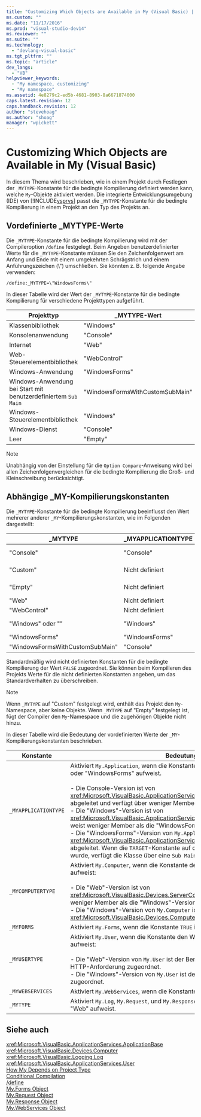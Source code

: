 ```yaml
---
title: "Customizing Which Objects are Available in My (Visual Basic) | Microsoft Docs"
ms.custom: ""
ms.date: "11/17/2016"
ms.prod: "visual-studio-dev14"
ms.reviewer: ""
ms.suite: ""
ms.technology: 
  - "devlang-visual-basic"
ms.tgt_pltfrm: ""
ms.topic: "article"
dev_langs: 
  - "VB"
helpviewer_keywords: 
  - "My namespace, customizing"
  - "My namespace"
ms.assetid: 4e8279c2-ed5b-4681-8903-8a6671874000
caps.latest.revision: 12
caps.handback.revision: 12
author: "stevehoag"
ms.author: "shoag"
manager: "wpickett"
---
```

# Customizing Which Objects are Available in My (Visual Basic)
In diesem Thema wird beschrieben, wie in einem Projekt durch Festlegen der `_MYTYPE`\-Konstante für die bedingte Kompilierung definiert werden kann, welche `My`\-Objekte aktiviert werden.  Die integrierte Entwicklungsumgebung \(IDE\) von [!INCLUDE[vsprvs](../../../csharp/includes/vsprvs_md.md)] passt die `_MYTYPE`\-Konstante für die bedingte Kompilierung in einem Projekt an den Typ des Projekts an.  
  
## Vordefinierte \_MYTYPE\-Werte  
 Die `_MYTYPE`\-Konstante für die bedingte Kompilierung wird mit der Compileroption `/define` festgelegt.  Beim Angeben benutzerdefinierter Werte für die `_MYTYPE`\-Konstante müssen Sie den Zeichenfolgenwert am Anfang und Ende mit einem umgekehrten Schrägstrich und einem Anführungszeichen \(\\"\) umschließen.  Sie könnten z. B. folgende Angabe verwenden:  
  
```  
/define:_MYTYPE=\"WindowsForms\"  
```  
  
 In dieser Tabelle wird der Wert der `_MYTYPE`\-Konstante für die bedingte Kompilierung für verschiedene Projekttypen aufgeführt.  
  
|Projekttyp|\_MYTYPE\-Wert|  
|----------------|--------------------|  
|Klassenbibliothek|"Windows"|  
|Konsolenanwendung|"Console"|  
|Internet|"Web"|  
|Web\-Steuerelementbibliothek|"WebControl"|  
|Windows\-Anwendung|"WindowsForms"|  
|Windows\-Anwendung bei Start mit benutzerdefiniertem `Sub Main`|"WindowsFormsWithCustomSubMain"|  
|Windows\-Steuerelementbibliothek|"Windows"|  
|Windows\-Dienst|"Console"|  
|Leer|"Empty"|  
  
> [!NOTE]
>  Unabhängig von der Einstellung für die `Option Compare`\-Anweisung wird bei allen Zeichenfolgenvergleichen für die bedingte Kompilierung die Groß\- und Kleinschreibung berücksichtigt.  
  
## Abhängige \_MY\-Kompilierungskonstanten  
 Die `_MYTYPE`\-Konstante für die bedingte Kompilierung beeinflusst den Wert mehrerer anderer `_MY`\-Kompilierungskonstanten, wie im Folgenden dargestellt:  
  
|\_MYTYPE|\_MYAPPLICATIONTYPE|\_MYCOMPUTERTYPE|\_MYFORMS|\_MYUSERTYPE|\_MYWEBSERVICES|  
|--------------|-------------------------|----------------------|---------------|------------------|---------------------|  
|"Console"|"Console"|"Windows"|Nicht definiert|"Windows"|TRUE|  
|"Custom"|Nicht definiert|Nicht definiert|Nicht definiert|Nicht definiert|Nicht definiert|  
|"Empty"|Nicht definiert|Nicht definiert|Nicht definiert|Nicht definiert|Nicht definiert|  
|"Web"|Nicht definiert|"Web"|FALSE|"Web"|FALSE|  
|"WebControl"|Nicht definiert|"Web"|FALSE|"Web"|TRUE|  
|"Windows" oder ""|"Windows"|"Windows"|Nicht definiert|"Windows"|TRUE|  
|"WindowsForms"|"WindowsForms"|"Windows"|TRUE|"Windows"|TRUE|  
|"WindowsFormsWithCustomSubMain"|"Console"|"Windows"|TRUE|"Windows"|TRUE|  
  
 Standardmäßig wird nicht definierten Konstanten für die bedingte Kompilierung der Wert `FALSE` zugeordnet.  Sie können beim Kompilieren des Projekts Werte für die nicht definierten Konstanten angeben, um das Standardverhalten zu überschreiben.  
  
> [!NOTE]
>  Wenn `_MYTYPE` auf "Custom" festgelegt wird, enthält das Projekt den `My`\-Namespace, aber keine Objekte.  Wenn `_MYTYPE` auf "Empty" festgelegt ist, fügt der Compiler den `My`\-Namespace und die zugehörigen Objekte nicht hinzu.  
  
 In dieser Tabelle wird die Bedeutung der vordefinierten Werte der `_MY`\-Kompilierungskonstanten beschrieben.  
  
|Konstante|Bedeutung|  
|---------------|---------------|  
|`_MYAPPLICATIONTYPE`|Aktiviert `My.Application`, wenn die Konstante den Wert "Console", "Windows" oder "WindowsForms" aufweist.<br /><br /> -   Die Console\-Version ist von <xref:Microsoft.VisualBasic.ApplicationServices.ConsoleApplicationBase> abgeleitet  und verfügt über weniger Member als die Windows\-Version.<br />-   Die "Windows"\-Version ist von <xref:Microsoft.VisualBasic.ApplicationServices.ApplicationBase> abgeleitet und weist weniger Member als die "WindowsForms"\-Version auf.<br />-   Die "WindowsForms"\-Version von `My.Application` ist von <xref:Microsoft.VisualBasic.ApplicationServices.WindowsFormsApplicationBase> abgeleitet.  Wenn die `TARGET`\-Konstante auf den Wert "winexe" festgelegt wurde, verfügt die Klasse über eine `Sub Main`\-Methode.|  
|`_MYCOMPUTERTYPE`|Aktiviert `My.Computer`, wenn die Konstante den Wert "Web" oder "Windows" aufweist:<br /><br /> -   Die "Web"\-Version ist von <xref:Microsoft.VisualBasic.Devices.ServerComputer> abgeleitet und weist weniger Member als die "Windows"\-Version auf.<br />-   Die "Windows"\-Version von `My.Computer` ist von <xref:Microsoft.VisualBasic.Devices.Computer> abgeleitet.|  
|`_MYFORMS`|Aktiviert `My.Forms`, wenn die Konstante `TRUE` ist.|  
|`_MYUSERTYPE`|Aktiviert `My.User`, wenn die Konstante den Wert "Web" oder "Windows" aufweist:<br /><br /> -   Die "Web"\-Version von `My.User` ist der Benutzeridentität der aktuellen HTTP\-Anforderung zugeordnet.<br />-   Die "Windows"\-Version von `My.User` ist dem aktuellen Prinzipal des Threads zugeordnet.|  
|`_MYWEBSERVICES`|Aktiviert `My.WebServices`, wenn die Konstante `TRUE` ist.|  
|`_MYTYPE`|Aktiviert `My.Log`, `My.Request`, und `My.Response`, wenn die Konstante den Wert "Web" aufweist.|  
  
## Siehe auch  
 <xref:Microsoft.VisualBasic.ApplicationServices.ApplicationBase>   
 <xref:Microsoft.VisualBasic.Devices.Computer>   
 <xref:Microsoft.VisualBasic.Logging.Log>   
 <xref:Microsoft.VisualBasic.ApplicationServices.User>   
 [How My Depends on Project Type](../../../visual-basic/developing-apps/development-with-my/how-my-depends-on-project-type.md)   
 [Conditional Compilation](../../../visual-basic/programming-guide/program-structure/conditional-compilation.md)   
 [\/define](../../../visual-basic/reference/command-line-compiler/define.md)   
 [My.Forms Object](../../../visual-basic/language-reference/objects/my-forms-object.md)   
 [My.Request Object](../../../visual-basic/language-reference/objects/my-request-object.md)   
 [My.Response Object](../../../visual-basic/language-reference/objects/my-response-object.md)   
 [My.WebServices Object](../../../visual-basic/language-reference/objects/my-webservices-object.md)